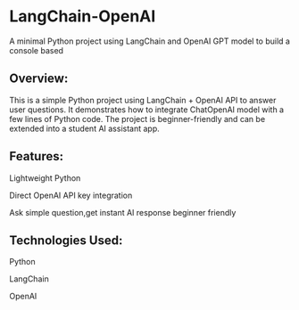 # LangChain-OpenAI
A minimal Python project using LangChain and OpenAI GPT model to build a console based 

## Overview:

This is a simple Python project using LangChain + OpenAI API to answer user questions.
It demonstrates how to integrate ChatOpenAI model with a few lines of Python code.
The project is beginner-friendly and can be extended into a student AI assistant app.


## Features:

Lightweight Python 

Direct OpenAI API key integration

Ask simple question,get instant AI response beginner friendly 

## Technologies Used:

Python 

LangChain

OpenAI


